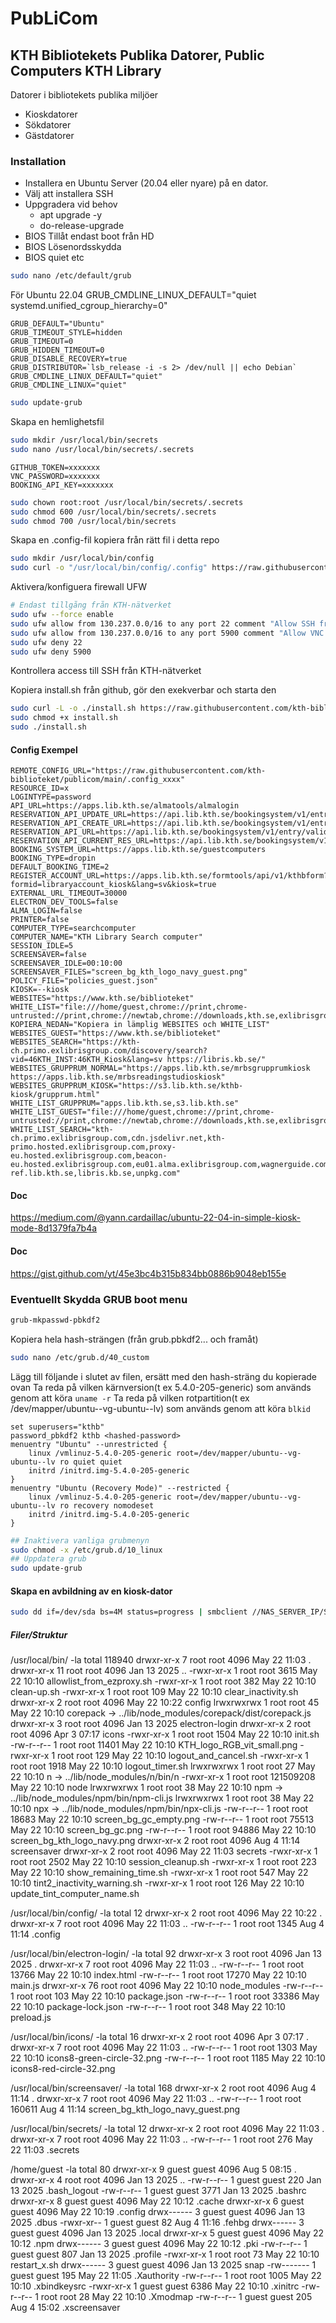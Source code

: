 # PubLiCom
## KTH Bibliotekets Publika Datorer, Public Computers KTH Library
Datorer i bibliotekets publika miljöer

- Kioskdatorer
- Sökdatorer
- Gästdatorer

### Installation
- Installera en Ubuntu Server (20.04 eller nyare) på en dator.
- Välj att installera SSH
- Uppgradera vid behov
    - apt upgrade -y
    - do-release-upgrade
- BIOS Tillåt endast boot från HD
- BIOS Lösenordsskydda
- BIOS quiet etc
```bash
sudo nano /etc/default/grub
```
För Ubuntu 22.04 
GRUB_CMDLINE_LINUX_DEFAULT="quiet systemd.unified_cgroup_hierarchy=0"
```
GRUB_DEFAULT="Ubuntu"
GRUB_TIMEOUT_STYLE=hidden
GRUB_TIMEOUT=0
GRUB_HIDDEN_TIMEOUT=0
GRUB_DISABLE_RECOVERY=true
GRUB_DISTRIBUTOR=`lsb_release -i -s 2> /dev/null || echo Debian`
GRUB_CMDLINE_LINUX_DEFAULT="quiet"
GRUB_CMDLINE_LINUX="quiet"
```
```bash
sudo update-grub
```

Skapa en hemlighetsfil
```bash
sudo mkdir /usr/local/bin/secrets
sudo nano /usr/local/bin/secrets/.secrets
```
```
GITHUB_TOKEN=xxxxxxx
VNC_PASSWORD=xxxxxxx
BOOKING_API_KEY=xxxxxxx
```
```bash
sudo chown root:root /usr/local/bin/secrets/.secrets
sudo chmod 600 /usr/local/bin/secrets/.secrets
sudo chmod 700 /usr/local/bin/secrets
```

Skapa en .config-fil kopiera från rätt fil i detta repo
```bash
sudo mkdir /usr/local/bin/config
sudo curl -o "/usr/local/bin/config/.config" https://raw.githubusercontent.com/kth-biblioteket/publicom/main/.config_xxx
```

Aktivera/konfiguera firewall UFW
```bash
# Endast tillgång från KTH-nätverket
sudo ufw --force enable
sudo ufw allow from 130.237.0.0/16 to any port 22 comment "Allow SSH from internal KTH network"
sudo ufw allow from 130.237.0.0/16 to any port 5900 comment "Allow VNC from internal KTH network"
sudo ufw deny 22
sudo ufw deny 5900
```

Kontrollera access till SSH från KTH-nätverket

Kopiera install.sh från github, gör den exekverbar och starta den
```bash
sudo curl -L -o ./install.sh https://raw.githubusercontent.com/kth-biblioteket/publicom/main/install.sh
sudo chmod +x install.sh
sudo ./install.sh
```

#### Config Exempel
```
REMOTE_CONFIG_URL="https://raw.githubusercontent.com/kth-biblioteket/publicom/main/.config_xxxx"
RESOURCE_ID=x
LOGINTYPE=password
API_URL=https://apps.lib.kth.se/almatools/almalogin
RESERVATION_API_UPDATE_URL=https://api.lib.kth.se/bookingsystem/v1/entry/updateendtime/guestcomputers/
RESERVATION_API_CREATE_URL=https://api.lib.kth.se/bookingsystem/v1/entry/create/guestcomputers/
RESERVATION_API_URL=https://api.lib.kth.se/bookingsystem/v1/entry/validate/guestcomputers/
RESERVATION_API_CURRENT_RES_URL=https://api.lib.kth.se/bookingsystem/v1/entry/check/guestcomputers/
BOOKING_SYSTEM_URL=https://apps.lib.kth.se/guestcomputers
BOOKING_TYPE=dropin
DEFAULT_BOOKING_TIME=2
REGISTER_ACCOUNT_URL=https://apps.lib.kth.se/formtools/api/v1/kthbform?formid=libraryaccount_kiosk&lang=sv&kiosk=true
EXTERNAL_URL_TIMEOUT=30000
ELECTRON_DEV_TOOLS=false
ALMA_LOGIN=false
PRINTER=false
COMPUTER_TYPE=searchcomputer
COMPUTER_NAME="KTH Library Search computer"
SESSION_IDLE=5
SCREENSAVER=false
SCREENSAVER_IDLE=00:10:00
SCREENSAVER_FILES="screen_bg_kth_logo_navy_guest.png"
POLICY_FILE="policies_guest.json"
KIOSK=--kiosk
WEBSITES="https://www.kth.se/biblioteket"
WHITE_LIST="file:///home/guest,chrome://print,chrome-untrusted://print,chrome://newtab,chrome://downloads,kth.se,exlibrisgroup.com,libkey.io,thirdiron.com,kundo.se"
KOPIERA_NEDAN="Kopiera in lämplig WEBSITES och WHITE_LIST"
WEBSITES_GUEST="https://www.kth.se/biblioteket"
WEBSITES_SEARCH="https://kth-ch.primo.exlibrisgroup.com/discovery/search?vid=46KTH_INST:46KTH_Kiosk&lang=sv https://libris.kb.se/"
WEBSITES_GRUPPRUM_NORMAL="https://apps.lib.kth.se/mrbsgrupprumkiosk https://apps.lib.kth.se/mrbsreadingstudioskiosk"
WEBSITES_GRUPPRUM_KIOSK="https://s3.lib.kth.se/kthb-kiosk/grupprum.html"
WHITE_LIST_GRUPPRUM="apps.lib.kth.se,s3.lib.kth.se"
WHITE_LIST_GUEST="file:///home/guest,chrome://print,chrome-untrusted://print,chrome://newtab,chrome://downloads,kth.se,exlibrisgroup.com,libkey.io,thirdiron.com,kundo.se,wagnerguide.com,libris.kb.se"
WHITE_LIST_SEARCH="kth-ch.primo.exlibrisgroup.com,cdn.jsdelivr.net,kth-primo.hosted.exlibrisgroup.com,proxy-eu.hosted.exlibrisgroup.com,beacon-eu.hosted.exlibrisgroup.com,eu01.alma.exlibrisgroup.com,wagnerguide.com,api.oadoi.org,ebooks.cambridge.org,whatismyipaddress.com,kundo.se,apps.lib.kth.se,apps-ref.lib.kth.se,libris.kb.se,unpkg.com"
```

#### Doc
https://medium.com/@yann.cardaillac/ubuntu-22-04-in-simple-kiosk-mode-8d1379fa7b4a

#### Doc
https://gist.github.com/yt/45e3bc4b315b834bb0886b9048eb155e

### Eventuellt Skydda GRUB boot menu
```bash
grub-mkpasswd-pbkdf2
```
Kopiera hela hash-strängen (från grub.pbkdf2... och framåt)

```bash
sudo nano /etc/grub.d/40_custom
```

Lägg till följande i slutet av filen, ersätt <hashed-password> med den hash-sträng du kopierade ovan
Ta reda på vilken kärnversion(t ex 5.4.0-205-generic) som används genom att köra `uname -r`
Ta reda på vilken rotpartition(t ex /dev/mapper/ubuntu--vg-ubuntu--lv) som används genom att köra `blkid`
```
set superusers="kthb"
password_pbkdf2 kthb <hashed-password>
menuentry "Ubuntu" --unrestricted {
    linux /vmlinuz-5.4.0-205-generic root=/dev/mapper/ubuntu--vg-ubuntu--lv ro quiet quiet
    initrd /initrd.img-5.4.0-205-generic
}
menuentry "Ubuntu (Recovery Mode)" --restricted {
    linux /vmlinuz-5.4.0-205-generic root=/dev/mapper/ubuntu--vg-ubuntu--lv ro recovery nomodeset
    initrd /initrd.img-5.4.0-205-generic
}
```

```bash
## Inaktivera vanliga grubmenyn
sudo chmod -x /etc/grub.d/10_linux
## Uppdatera grub
sudo update-grub
```

#### Skapa en avbildning av en kiosk-dator
```bash
sudo dd if=/dev/sda bs=4M status=progress | smbclient //NAS_SERVER_IP/SHARE_NAME -U NAS_USERNAME%NAS_PASSWORD -c "put - backup.img"
```

##### Filer/Struktur

/usr/local/bin/ -la
total 118940
drwxr-xr-x  7 root root      4096 May 22 11:03 .
drwxr-xr-x 11 root root      4096 Jan 13  2025 ..
-rwxr-xr-x  1 root root      3615 May 22 10:10 allowlist_from_ezproxy.sh
-rwxr-xr-x  1 root root       382 May 22 10:10 clean-up.sh
-rwxr-xr-x  1 root root       109 May 22 10:10 clear_inactivity.sh
drwxr-xr-x  2 root root      4096 May 22 10:22 config
lrwxrwxrwx  1 root root        45 May 22 10:10 corepack -> ../lib/node_modules/corepack/dist/corepack.js
drwxr-xr-x  3 root root      4096 Jan 13  2025 electron-login
drwxr-xr-x  2 root root      4096 Apr  3 07:17 icons
-rwxr-xr-x  1 root root      1504 May 22 10:10 init.sh
-rw-r--r--  1 root root     11401 May 22 10:10 KTH_logo_RGB_vit_small.png
-rwxr-xr-x  1 root root       129 May 22 10:10 logout_and_cancel.sh
-rwxr-xr-x  1 root root      1918 May 22 10:10 logout_timer.sh
lrwxrwxrwx  1 root root        27 May 22 10:10 n -> ../lib/node_modules/n/bin/n
-rwxr-xr-x  1 root root 121509208 May 22 10:10 node
lrwxrwxrwx  1 root root        38 May 22 10:10 npm -> ../lib/node_modules/npm/bin/npm-cli.js
lrwxrwxrwx  1 root root        38 May 22 10:10 npx -> ../lib/node_modules/npm/bin/npx-cli.js
-rw-r--r--  1 root root     18683 May 22 10:10 screen_bg_gc_empty.png
-rw-r--r--  1 root root     75513 May 22 10:10 screen_bg_gc.png
-rw-r--r--  1 root root     94886 May 22 10:10 screen_bg_kth_logo_navy.png
drwxr-xr-x  2 root root      4096 Aug  4 11:14 screensaver
drwxr-xr-x  2 root root      4096 May 22 11:03 secrets
-rwxr-xr-x  1 root root      2502 May 22 10:10 session_cleanup.sh
-rwxr-xr-x  1 root root       223 May 22 10:10 show_remaining_time.sh
-rwxr-xr-x  1 root root       547 May 22 10:10 tint2_inactivity_warning.sh
-rwxr-xr-x  1 root root       126 May 22 10:10 update_tint_computer_name.sh

/usr/local/bin/config/ -la
total 12
drwxr-xr-x 2 root root 4096 May 22 10:22 .
drwxr-xr-x 7 root root 4096 May 22 11:03 ..
-rw-r--r-- 1 root root 1345 Aug  4 11:14 .config

/usr/local/bin/electron-login/ -la
total 92
drwxr-xr-x  3 root root  4096 Jan 13  2025 .
drwxr-xr-x  7 root root  4096 May 22 11:03 ..
-rw-r--r--  1 root root 13766 May 22 10:10 index.html
-rw-r--r--  1 root root 17270 May 22 10:10 main.js
drwxr-xr-x 76 root root  4096 May 22 10:10 node_modules
-rw-r--r--  1 root root   103 May 22 10:10 package.json
-rw-r--r--  1 root root 33386 May 22 10:10 package-lock.json
-rw-r--r--  1 root root   348 May 22 10:10 preload.js

/usr/local/bin/icons/ -la
total 16
drwxr-xr-x 2 root root 4096 Apr  3 07:17 .
drwxr-xr-x 7 root root 4096 May 22 11:03 ..
-rw-r--r-- 1 root root 1303 May 22 10:10 icons8-green-circle-32.png
-rw-r--r-- 1 root root 1185 May 22 10:10 icons8-red-circle-32.png

/usr/local/bin/screensaver/ -la
total 168
drwxr-xr-x 2 root root   4096 Aug  4 11:14 .
drwxr-xr-x 7 root root   4096 May 22 11:03 ..
-rw-r--r-- 1 root root 160611 Aug  4 11:14 screen_bg_kth_logo_navy_guest.png

/usr/local/bin/secrets/ -la
total 12
drwxr-xr-x 2 root root 4096 May 22 11:03 .
drwxr-xr-x 7 root root 4096 May 22 11:03 ..
-rw-r--r-- 1 root root  276 May 22 11:03 .secrets


/home/guest -la
total 80
drwxr-xr-x 9 guest guest 4096 Aug  5 08:15 .
drwxr-xr-x 4 root  root  4096 Jan 13  2025 ..
-rw-r--r-- 1 guest guest  220 Jan 13  2025 .bash_logout
-rw-r--r-- 1 guest guest 3771 Jan 13  2025 .bashrc
drwxr-xr-x 8 guest guest 4096 May 22 10:12 .cache
drwxr-xr-x 6 guest guest 4096 May 22 10:19 .config
drwx------ 3 guest guest 4096 Jan 13  2025 .dbus
-rwxr-xr-- 1 guest guest   82 Aug  4 11:16 .fehbg
drwx------ 3 guest guest 4096 Jan 13  2025 .local
drwxr-xr-x 5 guest guest 4096 May 22 10:12 .npm
drwx------ 3 guest guest 4096 May 22 10:12 .pki
-rw-r--r-- 1 guest guest  807 Jan 13  2025 .profile
-rwxr-xr-x 1 root  root    73 May 22 10:10 restart_x.sh
drwx------ 3 guest guest 4096 Jan 13  2025 snap
-rw------- 1 guest guest  195 May 22 11:05 .Xauthority
-rw-r--r-- 1 root  root  1005 May 22 10:10 .xbindkeysrc
-rwxr-xr-x 1 guest guest 6386 May 22 10:10 .xinitrc
-rw-r--r-- 1 root  root    28 May 22 10:10 .Xmodmap
-rw-r--r-- 1 guest guest  205 Aug  4 15:02 .xscreensaver
